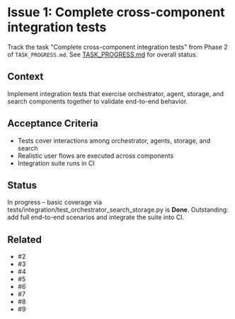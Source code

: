 # Issue 1: Complete cross-component integration tests

Track the task "Complete cross-component integration tests" from Phase 2 of `TASK_PROGRESS.md`.
See [TASK_PROGRESS.md](../TASK_PROGRESS.md) for overall status.

## Context
Implement integration tests that exercise orchestrator, agent, storage,
and search components together to validate end-to-end behavior.

## Acceptance Criteria
- Tests cover interactions among orchestrator, agents, storage, and search
- Realistic user flows are executed across components
- Integration suite runs in CI

## Status
In progress – basic coverage via
tests/integration/test_orchestrator_search_storage.py is **Done**.
Outstanding: add full end-to-end scenarios and integrate the suite into CI.

## Related
- #2
- #3
- #4
- #5
- #6
- #7
- #8
- #9
